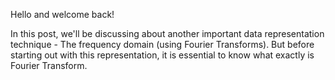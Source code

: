 Hello and welcome back!

In this post, we'll be discussing about another important data representation technique - The frequency domain (using Fourier Transforms). But before starting out with this representation, it is essential to know what exactly is Fourier Transform.


